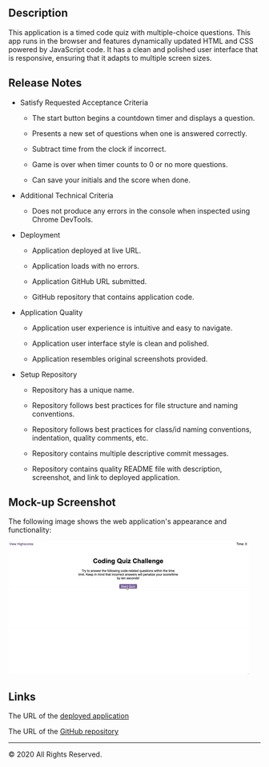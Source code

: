 ## Description

This application is a timed code quiz with multiple-choice questions. This app runs in the browser and features dynamically updated HTML and CSS powered by JavaScript code. It has a clean and polished user interface that is responsive, ensuring that it adapts to multiple screen sizes.

## Release Notes

- Satisfy Requested Acceptance Criteria

  - The start button begins a countdown timer and displays a question.

  - Presents a new set of questions when one is answered correctly.

  - Subtract time from the clock if incorrect.

  - Game is over when timer counts to 0 or no more questions.

  - Can save your initials and the score when done.

- Additional Technical Criteria

  - Does not produce any errors in the console when inspected using Chrome DevTools.

- Deployment

  - Application deployed at live URL.

  - Application loads with no errors.

  - Application GitHub URL submitted.

  - GitHub repository that contains application code.

- Application Quality

  - Application user experience is intuitive and easy to navigate.

  - Application user interface style is clean and polished.

  - Application resembles original screenshots provided.

- Setup Repository

  - Repository has a unique name.

  - Repository follows best practices for file structure and naming conventions.

  - Repository follows best practices for class/id naming conventions, indentation, quality comments, etc.

  - Repository contains multiple descriptive commit messages.

  - Repository contains quality README file with description, screenshot, and link to deployed application.

## Mock-up Screenshot

The following image shows the web application's appearance and functionality:

![password generator screenshot](./assets/images/demo.gif)

## Links

The URL of the [deployed application](https://anthonyhermann.github.io/Code-Quiz/)

The URL of the [GitHub repository](https://github.com/AnthonyHermann/Code-Quiz)

- - -
© 2020 All Rights Reserved.
